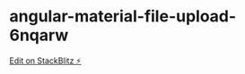 # angular-material-file-upload-6nqarw

[Edit on StackBlitz ⚡️](https://stackblitz.com/edit/angular-material-file-upload-6nqarw)